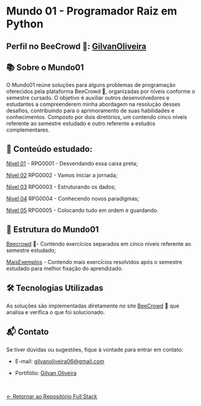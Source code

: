 # Mundo 01 - Programador Raiz em Python

## Perfil no BeeCrowd 🐝: [GilvanOliveira](https://judge.beecrowd.com/pt/profile/791065)

## 📚 Sobre o Mundo01

O Mundo01 reúne soluções para alguns problemas de programação oferecidos pela plataforma BeeCrowd 🐝, organizadas por níveis conforme o semestre cursado. O objetivo é auxiliar outros desenvolvedores e estudantes a compreenderem minha abordagem na resolução desses desafios, contribuindo para o aprimoramento de suas habilidades e conhecimentos. Composto por dois diretórios, um contendo cinco níveis referente ao semestre estudado e outro referente a estudos complementares.

## 📖 Conteúdo estudado:

[Nível 01](https://github.com/GilvanPOliveira/FullStack/tree/main/Mundo01/Beecrowd) - RPG0001 -  Desvendando essa caixa preta;

[Nível 02](https://github.com/GilvanPOliveira/FullStack/tree/main/Mundo01/Beecrowd) RPG0002 - Vamos iniciar a jornada;

[Nível 03](https://github.com/GilvanPOliveira/FullStack/tree/main/Mundo01/Beecrowd) RPG0003 - Estruturando os dados;

[Nível 04](https://github.com/GilvanPOliveira/FullStack/tree/main/Mundo01/Beecrowd) RPG0004 - Conhecendo novos paradigmas;

[Nível 05](https://github.com/GilvanPOliveira/FullStack/tree/main/Mundo01/Beecrowd) RPG0005 - Colocando tudo em ordem e guardando.

## 🚀 Estrutura do Mundo01

[Beecrowd](https://github.com/GilvanPOliveira/FullStack/tree/main/Mundo01/Beecrowd) 🐝- Contendo exercícios separados em cinco níveis referente ao semestre estudado;

[MaisExemplos](https://github.com/GilvanPOliveira/FullStack/tree/main/Mundo01/MaisExemplos) - Contendo mais exercícios resolvidos após o semestre estudado para melhor fixação do aprendizado.

## 🛠 Tecnologias Utilizadas

As soluções são implementadas diretamente no site [BeeCrowd](https://judge.beecrowd.com/pt/categories) 🐝 que analisa e verifica o que foi solucionado.

## 📬 Contato

Se tiver dúvidas ou sugestões, fique à vontade para entrar em contato:
- E-mail: gilvanoliveira06@gmail.com
- Portifólio: [Gilvan Oliveira](https://gilvanpoliveira.github.io/)

  <br>
  
[<- Retornar ao Repositório Full Stack](https://github.com/GilvanPOliveira/FullStack)
